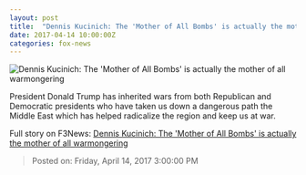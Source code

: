 ```yaml
---
layout: post
title:  "Dennis Kucinich: The 'Mother of All Bombs' is actually the mother of all warmongering"
date: 2017-04-14 10:00:00Z
categories: fox-news
---
```


![Dennis Kucinich: The 'Mother of All Bombs' is actually the mother of all warmongering](http://a57.foxnews.com/media2.foxnews.com/BrightCove/694940094001/2017/04/14/0/0/694940094001_5398099904001_5398098080001-vs.jpg?ve=1)

President Donald Trump has inherited wars from both Republican and Democratic presidents who have taken us down a dangerous path the Middle East which has helped radicalize the region and keep us at war.


Full story on F3News: [Dennis Kucinich: The 'Mother of All Bombs' is actually the mother of all warmongering](http://www.f3nws.com/n/UYxX)

> Posted on: Friday, April 14, 2017 3:00:00 PM
